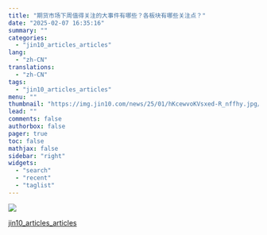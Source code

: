 ```yaml
---
title: "期货市场下周值得关注的大事件有哪些？各板块有哪些关注点？"
date: "2025-02-07 16:35:16"
summary: ""
categories:
  - "jin10_articles_articles"
lang:
  - "zh-CN"
translations:
  - "zh-CN"
tags:
  - "jin10_articles_articles"
menu: ""
thumbnail: "https://img.jin10.com/news/25/01/hKcewvoKVsxed-R_nffhy.jpg/lite"
lead: ""
comments: false
authorbox: false
pager: true
toc: false
mathjax: false
sidebar: "right"
widgets:
  - "search"
  - "recent"
  - "taglist"
---
```


![](https://img.jin10.com/news/25/02/EY4JnknLck2ZuUUv0D3kC.jpg)

[jin10_articles_articles](https://xnews.jin10.com/details/162124)
